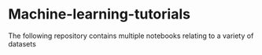 # Machine-learning-tutorials

<p>The following repository contains multiple notebooks relating to a variety of datasets</p>
